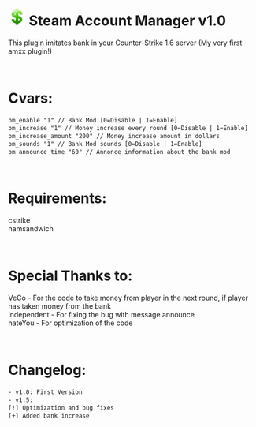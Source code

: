# <img src="https://raw.githubusercontent.com/kpuc313/AMXX-Bank-Mod/master/Preview/Preview.png" width="35px" height="35px"> Steam Account Manager v1.0
This plugin imitates bank in your Counter-Strike 1.6 server (My very first amxx plugin!)

<br />

# Cvars:

    bm_enable "1" // Bank Mod [0=Disable | 1=Enable]
    bm_increase "1" // Money increase every round [0=Disable | 1=Enable]
    bm_increase_amount "200" // Money increase amount in dollars
    bm_sounds "1" // Bank Mod sounds [0=Disable | 1=Enable]
    bm_announce_time "60" // Annonce information about the bank mod

<br />

# Requirements:
cstrike<br />
hamsandwich

<br />

# Special Thanks to:
VeCo - For the code to take money from player in the next round, if player has taken money from the bank<br />
independent - For fixing the bug with message announce<br />
hateYou - For optimization of the code<br />

<br />

# Changelog:
    - v1.0: First Version
    - v1.5:
    [!] Optimization and bug fixes
    [+] Added bank increase
